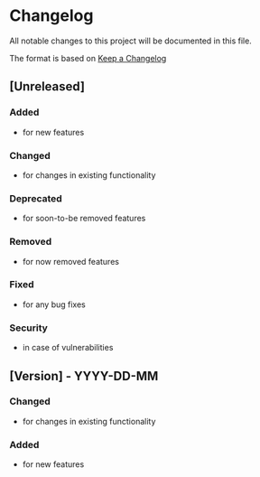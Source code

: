 # Changelog

All notable changes to this project will be documented in this file.

The format is based on [Keep a Changelog](https://keepachangelog.com/en/1.0.0/)

## [Unreleased]

### Added
 - for new features

### Changed
 - for changes in existing functionality

### Deprecated
 - for soon-to-be removed features

### Removed
 - for now removed features

### Fixed
 - for any bug fixes

### Security
 - in case of vulnerabilities

## [Version] - YYYY-DD-MM
### Changed
 - for changes in existing functionality

### Added
 - for new features
